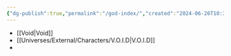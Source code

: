```yaml
---
{"dg-publish":true,"permalink":"/god-index/","created":"2024-06-26T10:37:42.630-08:00","updated":"2024-06-11T14:50:22.384-08:00"}
---
```


- [[Void\|Void]]
- [[Universes/External/Characters/V.O.I.D\|V.O.I.D]]
- 